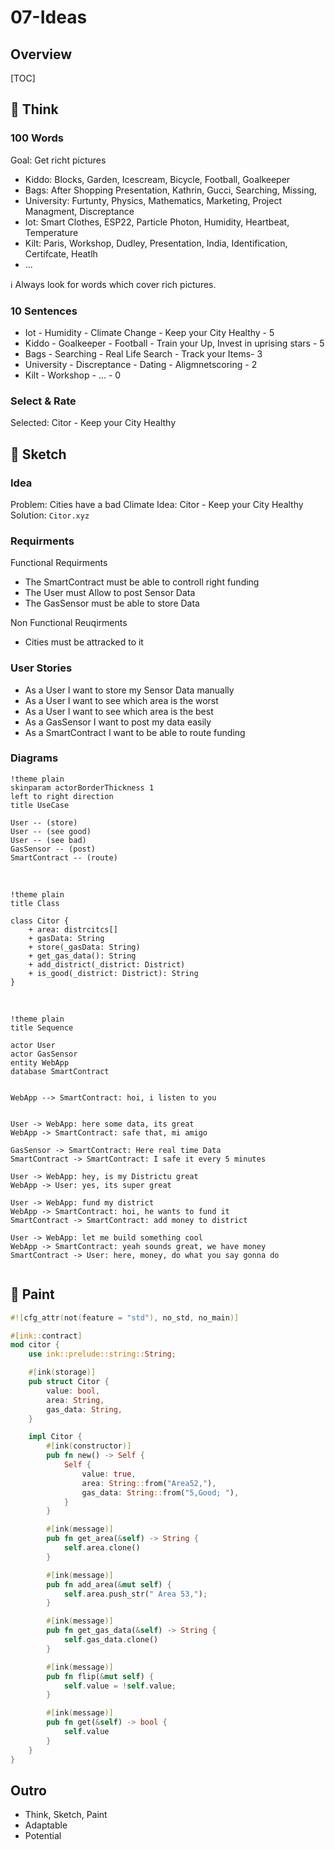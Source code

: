 # 07-Ideas

## Overview

[TOC]

## :brain: Think

### 100 Words

Goal: Get richt pictures

- Kiddo: Blocks, Garden, Icescream, Bicycle, Football, Goalkeeper
- Bags: After Shopping Presentation, Kathrin, Gucci, Searching, Missing, 
- University: Furtunty, Physics, Mathematics, Marketing, Project Managment, Discreptance
- Iot: Smart Clothes, ESP22, Particle Photon, Humidity, Heartbeat, Temperature
- Kilt: Paris, Workshop, Dudley, Presentation, India, Identification, Certifcate, Heatlh
- ... 

:information_source: Always look for words which cover rich pictures.

### 10 Sentences
- Iot - Humidity - Climate Change - Keep your City Healthy - 5
- Kiddo - Goalkeeper - Football - Train your Up, Invest in uprising stars - 5
- Bags - Searching - Real Life Search - Track your Items- 3
- University - Discreptance - Dating - Aligmnetscoring - 2
- Kilt - Workshop - ... - 0

### Select & Rate

Selected: Citor - Keep your City Healthy

## :pencil: Sketch 

### Idea

Problem: Cities have a bad Climate
Idea: Citor - Keep your City Healthy
Solution: `Citor.xyz`

### Requirments

Functional Requirments
- The SmartContract must be able to controll right funding
- The User must Allow to post Sensor Data
- The GasSensor must be able to store Data 

Non Functional Reuqirments
- Cities must be attracked to it

### User Stories

- As a User I want to store my Sensor Data manually
- As a User I want to see which area is the worst
- As a User I want to see which area is the best
- As a GasSensor I want to post my data easily
- As a SmartContract I want to be able to route funding

### Diagrams

```plantuml
!theme plain
skinparam actorBorderThickness 1
left to right direction
title UseCase

User -- (store)
User -- (see good)
User -- (see bad)
GasSensor -- (post)
SmartContract -- (route)
```
</br>

```plantuml
!theme plain
title Class

class Citor {
    + area: distrcitcs[]
    + gasData: String 
    + store(_gasData: String)
    + get_gas_data(): String
    + add_district(_district: District)
    + is_good(_district: District): String
}
```

</br>

```plantuml
!theme plain
title Sequence

actor User
actor GasSensor
entity WebApp
database SmartContract


WebApp --> SmartContract: hoi, i listen to you


User -> WebApp: here some data, its great
WebApp -> SmartContract: safe that, mi amigo

GasSensor -> SmartContract: Here real time Data
SmartContract -> SmartContract: I safe it every 5 minutes

User -> WebApp: hey, is my Districtu great
WebApp -> User: yes, its super great

User -> WebApp: fund my district
WebApp -> SmartContract: hoi, he wants to fund it
SmartContract -> SmartContract: add money to district

User -> WebApp: let me build something cool
WebApp -> SmartContract: yeah sounds great, we have money
SmartContract -> User: here, money, do what you say gonna do


```

## :art: Paint

```rust
#![cfg_attr(not(feature = "std"), no_std, no_main)]

#[ink::contract]
mod citor {
    use ink::prelude::string::String;

    #[ink(storage)]
    pub struct Citor {
        value: bool,
        area: String,
        gas_data: String,
    }

    impl Citor {
        #[ink(constructor)]
        pub fn new() -> Self {
            Self {
                value: true,
                area: String::from("Area52,"),
                gas_data: String::from("5,Good; "),
            }
        }

        #[ink(message)]
        pub fn get_area(&self) -> String {
            self.area.clone()
        }

        #[ink(message)]
        pub fn add_area(&mut self) {
            self.area.push_str(" Area 53,");
        }

        #[ink(message)]
        pub fn get_gas_data(&self) -> String {
            self.gas_data.clone()
        }

        #[ink(message)]
        pub fn flip(&mut self) {
            self.value = !self.value;
        }

        #[ink(message)]
        pub fn get(&self) -> bool {
            self.value
        }
    }
}
```

## Outro
- Think, Sketch, Paint
- Adaptable
- Potential

